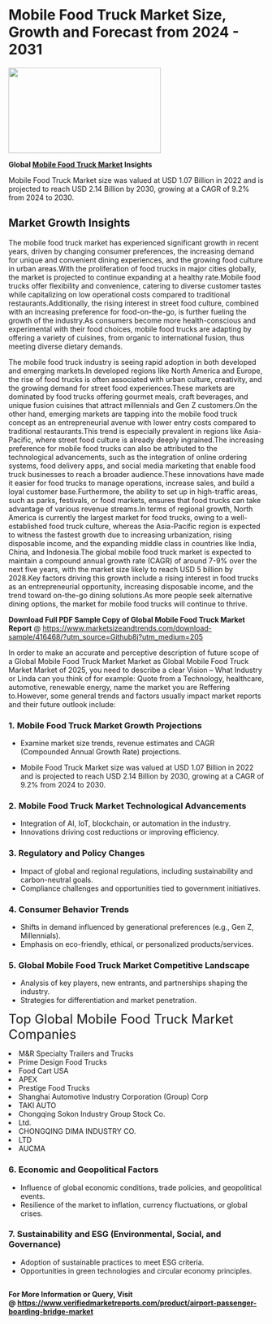 <H1>Mobile Food Truck Market Size, Growth and Forecast from 2024 - 2031</H1><img class="aligncenter size-medium wp-image-584254" src="https://thirdeyenews.in/wp-content/uploads/2024/09/Global-Market-Research-300x168.jpeg" alt="" width="300" height="168" /><p><strong>Global&nbsp;<a href="https://www.marketsizeandtrends.com/download-sample/416468/?utm_source=Github8j?utm_medium=205">Mobile Food Truck Market</a> Insights</strong></p><p>Mobile Food Truck Market size was valued at USD 1.07 Billion in 2022 and is projected to reach USD 2.14 Billion by 2030, growing at a CAGR of 9.2% from 2024 to 2030.</p><p><h2>Market Growth Insights</h2> <p>The mobile food truck market has experienced significant growth in recent years, driven by changing consumer preferences, the increasing demand for unique and convenient dining experiences, and the growing food culture in urban areas.With the proliferation of food trucks in major cities globally, the market is projected to continue expanding at a healthy rate.Mobile food trucks offer flexibility and convenience, catering to diverse customer tastes while capitalizing on low operational costs compared to traditional restaurants.Additionally, the rising interest in street food culture, combined with an increasing preference for food-on-the-go, is further fueling the growth of the industry.As consumers become more health-conscious and experimental with their food choices, mobile food trucks are adapting by offering a variety of cuisines, from organic to international fusion, thus meeting diverse dietary demands. </p> <p>The mobile food truck industry is seeing rapid adoption in both developed and emerging markets.In developed regions like North America and Europe, the rise of food trucks is often associated with urban culture, creativity, and the growing demand for street food experiences.These markets are dominated by food trucks offering gourmet meals, craft beverages, and unique fusion cuisines that attract millennials and Gen Z customers.On the other hand, emerging markets are tapping into the mobile food truck concept as an entrepreneurial avenue with lower entry costs compared to traditional restaurants.This trend is especially prevalent in regions like Asia-Pacific, where street food culture is already deeply ingrained.The increasing preference for mobile food trucks can also be attributed to the technological advancements, such as the integration of online ordering systems, food delivery apps, and social media marketing that enable food truck businesses to reach a broader audience.These innovations have made it easier for food trucks to manage operations, increase sales, and build a loyal customer base.Furthermore, the ability to set up in high-traffic areas, such as parks, festivals, or food markets, ensures that food trucks can take advantage of various revenue streams.In terms of regional growth, North America is currently the largest market for food trucks, owing to a well-established food truck culture, whereas the Asia-Pacific region is expected to witness the fastest growth due to increasing urbanization, rising disposable income, and the expanding middle class in countries like India, China, and Indonesia.The global mobile food truck market is expected to maintain a compound annual growth rate (CAGR) of around 7-9% over the next five years, with the market size likely to reach USD 5 billion by 2028.Key factors driving this growth include a rising interest in food trucks as an entrepreneurial opportunity, increasing disposable income, and the trend toward on-the-go dining solutions.As more people seek alternative dining options, the market for mobile food trucks will continue to thrive.</p><p><span class=""><strong>Download Full PDF Sample Copy of Global Mobile Food Truck Market Report</strong> @ <a href="https://www.marketsizeandtrends.com/download-sample/416468/?utm_source=Github8j?utm_medium=205" target="_blank">https://www.marketsizeandtrends.com/download-sample/416468/?utm_source=Github8j?utm_medium=205</a></span></p><p>In order to make an accurate and perceptive description of future scope of a Global&nbsp;Mobile Food Truck Market Market as Global&nbsp;Mobile Food Truck Market Market of 2025, you need to describe a clear Vision &ndash; What Industry or Linda can you think of for example: Quote from a Technology, healthcare, automotive, renewable energy, name the market you are Reffering to.However, some general trends and factors usually impact market reports and their future outlook include:</p><h3>1.&nbsp;<strong>Mobile Food Truck Market Growth Projections</strong></h3><ul><li>Examine market size trends, revenue estimates and CAGR (Compounded Annual Growth Rate) projections.</li><li><p>Mobile Food Truck Market size was valued at USD 1.07 Billion in 2022 and is projected to reach USD 2.14 Billion by 2030, growing at a CAGR of 9.2% from 2024 to 2030.</p></li></ul><h3>2.&nbsp;<strong>Mobile Food Truck Market Technological Advancements</strong></h3><ul><li>Integration of AI, IoT, blockchain, or automation in the industry.</li><li>Innovations driving cost reductions or improving efficiency.</li></ul><h3>3.&nbsp;<strong>Regulatory and Policy Changes</strong></h3><ul><li>Impact of global and regional regulations, including sustainability and carbon-neutral goals.</li><li>Compliance challenges and opportunities tied to government initiatives.</li></ul><h3>4.&nbsp;<strong>Consumer Behavior Trends</strong></h3><ul><li>Shifts in demand influenced by generational preferences (e.g., Gen Z, Millennials).</li><li>Emphasis on eco-friendly, ethical, or personalized products/services.</li></ul><h3>5.&nbsp;<strong>Global Mobile Food Truck Market Competitive Landscape</strong></h3><ul><li>Analysis of key players, new entrants, and partnerships shaping the industry.</li><li>Strategies for differentiation and market penetration.</li></ul><p data-pm-slice="1 1 []"><span style="color: inherit; font-family: inherit; font-size: 25px;">Top Global Mobile Food Truck Market Companies</span></p><div class="" data-test-id=""><p><li>M&R Specialty Trailers and Trucks</li><li> Prime Design Food Trucks</li><li> Food Cart USA</li><li> APEX</li><li> Prestige Food Trucks</li><li> Shanghai Automotive Industry Corporation (Group) Corp</li><li> TAKI AUTO</li><li> Chongqing Sokon Industry Group Stock Co.</li><li> Ltd.</li><li> CHONGQING DIMA INDUSTRY CO.</li><li>LTD</li><li> AUCMA</li></p></div><h3>6.&nbsp;<strong>Economic and Geopolitical Factors</strong></h3><ul><li>Influence of global economic conditions, trade policies, and geopolitical events.</li><li>Resilience of the market to inflation, currency fluctuations, or global crises.</li></ul><h3>7.&nbsp;<strong>Sustainability and ESG (Environmental, Social, and Governance)</strong></h3><ul><li>Adoption of sustainable practices to meet ESG criteria.</li><li>Opportunities in green technologies and circular economy principles.</li></ul><h2><strong style="font-size: 14px;">For More Information or Query, Visit @&nbsp;</strong><a style="background-color: #ffffff; font-size: 14px;" href="https://www.marketsizeandtrends.com/report/mobile-food-truck-market/" target="_blank">https://www.verifiedmarketreports.com/product/airport-passenger-boarding-bridge-market</a></h2>